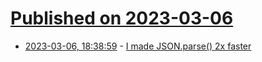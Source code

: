 # [Published on 2023-03-06](index.md)

* [2023-03-06, 18:38:59](https://lobste.rs/s/fw7mi9/i_made_json_parse_2x_faster) - [I made JSON.parse() 2x faster](https://radex.io/react-native/json-parse/)
